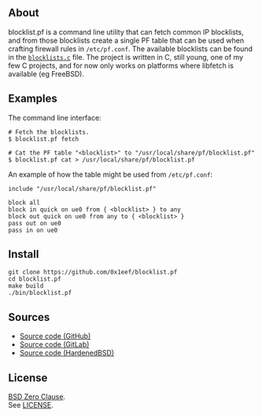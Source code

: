 ## About

blocklist.pf is a command line utility that can fetch common IP
blocklists, and from those blocklists create a single PF table
that can be used when crafting firewall rules in `/etc/pf.conf`.
The available blocklists can be found in the
[`blocklists.c`](/src/blocklists.c)
file. The project is written in C, still young, one of my few C
projects, and for now only works on platforms where libfetch is
available (eg FreeBSD).

## Examples

The command line interface:

    # Fetch the blocklists.
    $ blocklist.pf fetch

    # Cat the PF table "<blocklist>" to "/usr/local/share/pf/blocklist.pf"
    $ blocklist.pf cat > /usr/local/share/pf/blocklist.pf

An example of how the table might be used from `/etc/pf.conf`:

    include "/usr/local/share/pf/blocklist.pf"

    block all
    block in quick on ue0 from { <blocklist> } to any
    block out quick on ue0 from any to { <blocklist> }
    pass out on ue0
    pass in on ue0

## Install

    git clone https://github.com/0x1eef/blocklist.pf
    cd blocklist.pf
    make build
    ./bin/blocklist.pf

## Sources

* [Source code (GitHub)](https://github.com/0x1eef/blocklist.pf#readme)
* [Source code (GitLab)](https://gitlab.com/0x1eef/blocklist.pf#about)
* [Source code (HardenedBSD)](https://git.hardenedbsd.org/0x1eef/blocklist.pf#about)

## License

[BSD Zero Clause](https://choosealicense.com/licenses/0bsd/).
<br>
See [LICENSE](./LICENSE).
